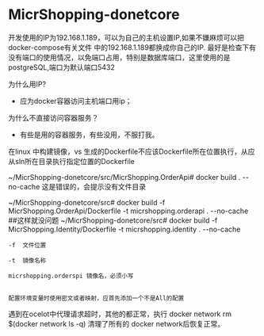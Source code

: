 # MicrShopping-donetcore

开发使用的IP为192.168.1.189，可以为自己的主机设置IP,如果不嫌麻烦可以把docker-compose有关文件 中的192.168.1.189都换成你自己的IP.
最好是检查下有没有端口的使用情况，以免端口占用，特别是数据库端口，这里使用的是 postgreSQL,端口为默认端口5432

  为什么用IP?

  - 应为docker容器访问主机端口用ip；

  为什么不直接访问容器服务？

  - 有些是用的容器服务，有些没用，不服打我。

在linux 中构建镜像，vs 生成的Dockerfile不应该Dockerfile所在位置执行，从应从sln所在目录执行指定位置的Dockerfile

~/MicrShopping-donetcore/src/MicrShopping.OrderApi# docker build . --no-cache   这是错误的，会提示没有文件目录

~/MicrShopping-donetcore/src# docker build -f MicrShopping.OrderApi/Dockerfile -t micrshopping.orderapi . --no-cache  ##这样就没问题
~/MicrShopping-donetcore/src# docker build -f MicrShopping.Identity/Dockerfile -t micrshopping.identity . --no-cache

    -f  文件位置

    -t  镜像名称

    micrshopping.orderspi 镜像名，必须小写


    配置环境变量时使用密文或者映射，应首先添加一个不是All的配置


遇到在ocelot中代理请求超时，其他的都正常，执行  docker network rm $(docker network ls -q) 清理了所有的 docker network后恢复正常。
